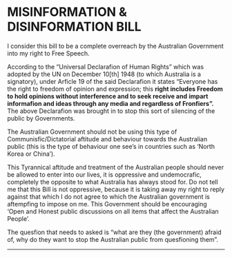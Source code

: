 # MISINFORMATION & DISINFORMATION BILL

I consider this bill to be a complete overreach by the Australian Government into my right to
Free Speech.

According to the “Universal Declarafion of Human Rights” which was adopted by the UN on
December 10[th] 1948 (to which Australia is a signatory), under Arficle 19 of the said
Declarafion it states “Everyone has the right to freedom of opinion and expression; this
**right includes Freedom to hold opinions without interference and to seek receive and**
**impart informafion and ideas through any media and regardless of Fronfiers”.**
The above Declarafion was brought in to stop this sort of silencing of the public by
Governments.

The Australian Government should not be using this type of Communisfic/Dictatorial
aftitude and behaviour towards the Australian public (this is the type of behaviour one see’s
in countries such as ‘North Korea or China’).

This Tyrannical aftitude and treatment of the Australian people should never be allowed to
enter into our lives, it is oppressive and undemocrafic, completely the opposite to what
Australia has always stood for.
Do not tell me that this Bill is not oppressive, because it is taking away my right to reply
against that which I do not agree to which the Australian government is aftempfing to
impose on me. This Government should be encouraging ‘Open and Honest public
discussions on all items that affect the Australian People’.

The quesfion that needs to asked is “what are they (the government) afraid of, why do they
want to stop the Australian public from quesfioning them”.


-----

